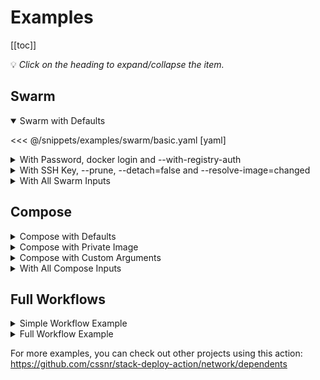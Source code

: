 # Examples

[[toc]]

💡 _Click on the heading to expand/collapse the item._

## Swarm

<details open><summary>Swarm with Defaults</summary>

<<< @/snippets/examples/swarm/basic.yaml [yaml]

</details>
<details><summary>With Password, docker login and --with-registry-auth</summary>

<<< @/snippets/examples/swarm/registry.yaml [yaml]

</details>
<details><summary>With SSH Key, --prune, --detach=false and --resolve-image=changed</summary>

<<< @/snippets/examples/swarm/options.yaml [yaml]

</details>
<details><summary>With All Swarm Inputs</summary>

<<< @/snippets/examples/swarm/full.yaml [yaml]

</details>

## Compose

<details><summary>Compose with Defaults</summary>

<<< @/snippets/examples/compose/basic.yaml [yaml]

</details>
<details><summary>Compose with Private Image</summary>

<<< @/snippets/examples/compose/registry.yaml [yaml]

</details>
<details><summary>Compose with Custom Arguments</summary>

<<< @/snippets/examples/compose/options.yaml [yaml]

Note: these are the default arguments. If you use `args` this will override the default arguments unless they are included.
You can disable them by passing an empty string. For more details, see the compose up [docs](https://docs.docker.com/reference/cli/docker/compose/up/).

</details>
<details><summary>With All Compose Inputs</summary>

<<< @/snippets/examples/compose/full.yaml [yaml]

</details>

## Full Workflows

<details><summary>Simple Workflow Example</summary>

<<< @/snippets/examples/workflows/simple.yaml [yaml]

</details>
<details><summary>Full Workflow Example</summary>

<<< @/snippets/examples/workflows/full.yaml [yaml]

</details>

For more examples, you can check out other projects using this action:  
https://github.com/cssnr/stack-deploy-action/network/dependents

<style module>
summary {
    color: var(--vp-c-brand-1);
}
summary:hover {
    filter: brightness(115%);
    /*color: var(--vp-c-indigo-2);*/
    /*text-decoration: underline;*/
    /*text-decoration-thickness: 1px;*/
}
</style>
